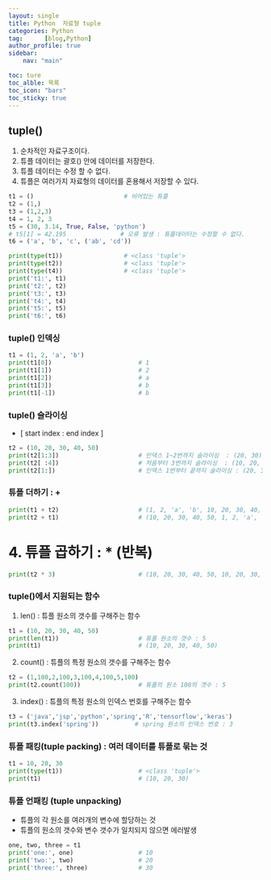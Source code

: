 ```yaml
---
layout: single
title: Python  자료형 tuple 
categories: Python              
tag:      [blog,Python]
author_profile: true
sidebar:
    nav: "main"

toc: ture
toc_alble: 목록
toc_icon: "bars"
toc_sticky: true
---
```


## tuple()
1. 순차적인 자료구조이다.
2. 튜플 데이터는 괄호() 안에 데이터를 저장한다.
3. 튜플 데이터는 수정 할 수 없다.
4. 튜플은 여러가지 자료형의 데이터를 혼용해서 저장할 수 있다.

```python
t1 = ()                         # 비어있는 튜플
t2 = (1,)
t3 = (1,2,3)
t4 = 1, 2, 3
t5 = (30, 3.14, True, False, 'python')
# t5[1] = 42.195               # 오류 발생 : 튜플데이터는 수정할 수 없다.
t6 = ('a', 'b', 'c', ('ab', 'cd'))

print(type(t1))                 # <class 'tuple'>
print(type(t2))                 # <class 'tuple'>
print(type(t4))                 # <class 'tuple'>
print('t1:', t1)
print('t2:', t2)
print('t3:', t3)
print('t4:', t4)
print('t5:', t5)
print('t6:', t6)
```

### tuple() 인덱싱 

```python
t1 = (1, 2, 'a', 'b')
print(t1[0])                        # 1
print(t1[1])                        # 2
print(t1[2])                        # a
print(t1[3])                        # b
print(t1[-1])                       # b
```
### tuple() 슬라이싱
* [ start index : end index ]
```python
t2 = (10, 20, 30, 40, 50)
print(t2[1:3])                      # 인덱스 1~2번까지 슬라이싱  : (20, 30)
print(t2[ :4])                      # 처음부터 3번까지 슬라이싱  : (10, 20, 30, 40)
print(t2[1:])                       # 인덱스 1번부터 끝까지 슬라이싱 : (20, 30, 40, 50)
```
### 튜플 더하기 : +
```python
print(t1 + t2)                      # (1, 2, 'a', 'b', 10, 20, 30, 40, 50)
print(t2 + t1)                      # (10, 20, 30, 40, 50, 1, 2, 'a', 'b')
```

# 4. 튜플 곱하기 : * (반복)
```python
print(t2 * 3)                       # (10, 20, 30, 40, 50, 10, 20, 30, 40, 50, 10, 20, 30, 40, 50)
```
### tuple()에서 지원되는 함수 
1. len() : 튜플 원소의 갯수를 구해주는 함수
```python
t1 = (10, 20, 30, 40, 50)
print(len(t1))                      # 튜플 원소의 갯수 : 5
print(t1)                           # (10, 20, 30, 40, 50)
```
2. count() : 튜플의 특정 원소의 갯수를 구해주는 함수
```python
t2 = (1,100,2,100,3,100,4,100,5,100)
print(t2.count(100))                # 튜플의 원소 100의 갯수 : 5
```
3. index() : 튜플의 특정 원소의 인덱스 번호를 구해주는 함수
```python
t3 = ('java','jsp','python','spring','R','tensorflow','keras')
print(t3.index('spring'))          # spring 원소의 인덱스 번호 : 3
```
### 튜플 패킹(tuple packing) : 여러 데이터를 튜플로 묶는 것

```python
t1 = 10, 20, 30
print(type(t1))                     # <class 'tuple'>
print(t1)                           # (10, 20, 30)
```

### 튜플 언패킹 (tuple unpacking) 
* 튜플의 각 원소를 여러개의 변수에 할당하는 것
* 튜플의 원소의 갯수와 변수 갯수가 일치되지 않으면 에러발생 

```python
one, two, three = t1
print('one:', one)                  # 10
print('two:', two)                  # 20
print('three:', three)              # 30
```



